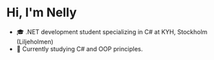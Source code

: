 # Hi, I'm Nelly
- 🎓 .NET development student specializing in C# at KYH, Stockholm (Liljeholmen)<br>
- 🌱 Currently studying C# and OOP principles.

<!-- Proudly created with GPRM ( https://gprm.itsvg.in ) -->


